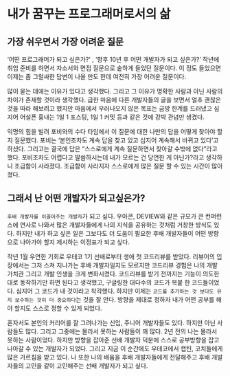# 내가 꿈꾸는 프로그래머로서의 삶
## 가장 쉬우면서 가장 어려운 질문 
‘어떤 프로그래머가 되고 싶은가?’ , ‘향후 10년 후 어떤 개발자가 되고 싶은가?’ 
작년에 취업 준비를 하면서 자소서와 면접 질문으로 숱하게 들었던 질문이다. 
이 정도 들었으면 이제는 좀 그럴싸한 답변이 나올 만도 한데 여전히 가장 어려운 질문이다.

많이 묻는 데에는 이유가 있다고 생각했다.
그리고 그 이유가 명확한 사람과 아닌 사람의 차이가 존재할 것이라 생각했다. 
급한 마음에 다른 개발자들의 글을 보면서 얼추 괜찮은 것을 따라 해보려고 했지만 마음에서 우러나오지 않은 목표는 금방 한계를 드러냈고 심지어 어설픈 흉내는 1일 1 포스팅, 1일 1 커밋 등과 같은 것에 강박 관념만 생겼다.

익명의 힘을 빌려 포비와의 수다 타임에서 이 질문에 대한 나만의 답을 어떻게 찾아야 할지 질문했다. 포비는 ‘본인조차도 계속 답을 찾고 있고 심지어 계속해서 바뀌고 있다’고 하셨다. 
그리고는 결국에 답은 “스스로에게 계속 질문하면서 찾아갈 수밖에 없다”라고 했다. 
포비조차도 어렵다고 말씀하시는데 내가 모르는 건 당연한 게 아닌가?라고 생각하니 조급함이 사라졌다. 
조급함이 사라지자 스스로에게 많은 질문 할 수 있는 시간이 많아졌다.

## 그래서 난 어떤 개발자가 되고싶은가? 
 `후배 개발자를 이끌어주는 개발자`가 되고 싶다. 
우아콘, DEVIEW와 같은 규모가 큰 컨퍼런스에 연사로 나와서 많은 개발자들에게 나의 지식을 공유하는 것처럼 거창한 방식도 있다. 
하지만 내가 하고 싶은 일은 그보다도 더 도움이 필요한 후배 개발자들이 어떤 방향으로 나아가야 할지 제시하는 이정표가 되고 싶다. 

작년 1월 우연한 기회로 우테코 1기 선배로부터 생애 첫 코드리뷰를 받았다. 
리뷰어의 입장에서는 그저 스쳐 지나가는 후배 개발자일지도 모르지만 코드리뷰 경험은 나의 개발 가치관 그리고 개발 인생을 크게 변화시켰다. 
코드리뷰를 받기 전까지는 기능이 의도한 대로 동작하기만 하면 된다고 생각했고, 구글링한 대다수의 코드가 복붙 한 코드들이었다. 심지어 그 코드가 내 것이라고 착각했다. 
하지만 이제는 `코드를 추가하는 것 보다도 유지 보수하는 것이 더 중요하다`는 것을 잘 안다. 방향을 제대로 정하자 내가 어떤 공부를 해야 할지도 스스로 정할 수 있게 되었다. 

혼자서도 본인의 커리어를 잘 그려나가는 신입, 주니어 개발자들도 있다. 
하지만 아닌 사람들도 많다. 그리고 그중에는 몰라서 못하는 사람들이 꽤 많다. 
2년 전의 나는 몰라서 못하는 사람이었다. 하지만 방향을 잡아준 선배 개발자 덕분에 스스로 공부방향을 잡고 나아갈 수 있는 개발자가 되었다. 그리고 지금 이 순간에도 우테코에서 캡틴, 코치들에게 많은 가르침을 받고 있다. 나 또한 나의 배움을 후배 개발자들에게 전달해주고 후배 개발자들의 고민을 같이 고민해주는 선배 개발자가 되고 싶다. 

